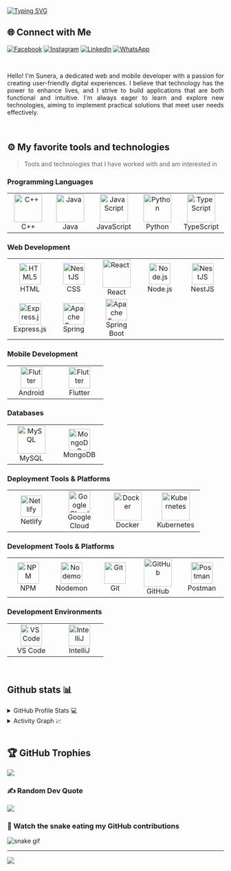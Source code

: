 <a href="https://git.io/typing-svg">
  <img src="https://readme-typing-svg.demolab.com?font=Fira+Code&weight=500&size=36&duration=6200&pause=1400&width=580&height=60&lines=Hey+there%2C+Sunera+here..." alt="Typing SVG" />
</a>


## 🌐 Connect with Me

[![Facebook](https://img.shields.io/badge/Facebook-%231877F2.svg?logo=Facebook&logoColor=white&style=for-the-badge)](https://facebook.com/sunera.sandaruwan) 
[![Instagram](https://img.shields.io/badge/Instagram-%23E4405F.svg?logo=Instagram&logoColor=white&style=for-the-badge)](https://instagram.com/sunerasandaruwan) 
[![LinkedIn](https://img.shields.io/badge/LinkedIn-%230077B5.svg?logo=linkedin&logoColor=white&style=for-the-badge)](https://linkedin.com/in/sunera-sandaruwan-28b93b295) 
[![WhatsApp](https://img.shields.io/badge/WhatsApp-%234FCE5B.svg?logo=WhatsApp&logoColor=white&style=for-the-badge)](https://wa.me/your_whatsapp_number)



<br />
<p align="justify">
Hello! I'm Sunera, a dedicated web and mobile developer with a passion for creating user-friendly digital experiences. I believe that technology has the power to enhance lives, and I strive to build applications that are both functional and intuitive. I'm always eager to learn and explore new technologies, aiming to implement practical solutions that meet user needs effectively.
</p>


<br/>

## ⚙️ My favorite tools and technologies

> Tools and technologies that I have worked with and am interested in

### Programming Languages
<table>
  <tr>
    <td align="center" width="96">
      <a href="https://www.cplusplus.com/">
        <img src="https://techstack-generator.vercel.app/cpp-icon.svg" alt="C++" width="65" height="65" />
      </a>
      <br>C++
    </td>
    <td align="center" width="96">
      <a href="https://www.java.com/">
        <img src="https://techstack-generator.vercel.app/java-icon.svg" alt="Java" width="65" height="65" />
      </a>
      <br>Java
    </td>
    <td align="center" width="96">
      <a href="https://www.javascript.com/">
        <img src="https://techstack-generator.vercel.app/js-icon.svg" alt="JavaScript" width="65" height="65" />
      </a>
      <br>JavaScript
    </td>
    <td align="center" width="96">
      <a href="https://www.python.org/">
        <img src="https://techstack-generator.vercel.app/python-icon.svg" alt="Python" width="65" height="65" />
      </a>
      <br>Python
    </td>
    <td align="center" width="96">
      <a href="https://www.typescriptlang.org/">
        <img src="https://techstack-generator.vercel.app/ts-icon.svg"" alt="TypeScript" width="65" height="65" />
      </a>
      <br>TypeScript
    </td>
  </tr>
</table>

### Web Development
<table>
  <tr>
    <td align="center" width="96">
      <a href="https://developer.mozilla.org/en-US/docs/Web/HTML">
         <img src="https://user-images.githubusercontent.com/25181517/192158954-f88b5814-d510-4564-b285-dff7d6400dad.png" alt="HTML5" width="50" height="50" />
      </a>
      <br>HTML
    </td>
    <td align="center" width="96">
      <a href="https://nestjs.com/">
        <img src="https://user-images.githubusercontent.com/25181517/183898674-75a4a1b1-f960-4ea9-abcb-637170a00a75.png" alt="NestJS" width="50" height="50" />
       </a>
      <br>CSS
    </td>
    <td align="center" width="96">
      <a href="https://reactjs.org/">
        <img src="https://techstack-generator.vercel.app/react-icon.svg" alt="React" width="65" height="65" />
      </a>
      <br>React
    </td>
    <td align="center" width="96">
      <a href="https://nodejs.org/">
        <img src="https://user-images.githubusercontent.com/25181517/183568594-85e280a7-0d7e-4d1a-9028-c8c2209e073c.png" alt="Node.js" width="50" height="50" />
    </a>
      <br>Node.js
    </td>
    <td align="center" width="96">
      <a href="https://nestjs.com/">
        <img src="https://github.com/marwin1991/profile-technology-icons/assets/136815194/519bfaf3-c242-431e-a269-876979f05574" alt="NestJS" width="50" height="50" />
       </a>
      <br>NestJS
    </td>
       <tr>
    <td align="center" width="96">
      <a href="https://expressjs.com/">
        <img src="https://user-images.githubusercontent.com/25181517/183859966-a3462d8d-1bc7-4880-b353-e2cbed900ed6.png" alt="Express.js" width="50" height="50" />
      </a>
      <br>Express.js
    </td>
      <td align="center" width="96">
      <a href="https://www.spring.io/">
      <img src="https://user-images.githubusercontent.com/25181517/117201470-f6d56780-adec-11eb-8f7c-e70e376cfd07.png" alt="Apache Tomcat" width="50" height="50" />
        </a>
        <br>Spring
    </td>
    <td align="center" width="96">
      <a href="https://www.spring.io/">
      <img src="https://user-images.githubusercontent.com/25181517/183891303-41f257f8-6b3d-487c-aa56-c497b880d0fb.png" alt="Apache Tomcat" width="50" height="50" />
        </a>
        <br>Spring Boot
    </td>
  </tr>
</table>

### Mobile Development
<table>
  <tr>
    <td align="center" width="96">
      <a href="https://flutter.dev/">
       <img src="https://user-images.githubusercontent.com/25181517/117269608-b7dcfb80-ae58-11eb-8e66-6cc8753553f0.png" alt="Flutter" width="50" height="50" />
    </a>
      <br>Android
    </td>    
    <td align="center" width="96">
      <a href="https://flutter.dev/">
       <img src="https://user-images.githubusercontent.com/25181517/186150365-da1eccce-6201-487c-8649-45e9e99435fd.png" alt="Flutter" width="50" height="50" />
    </a>
      <br>Flutter
    </td>
  </tr>
</table>

### Databases
<table>
  <tr>
    <td align="center" width="96">
      <a href="https://www.mysql.com/">
        <img src="https://techstack-generator.vercel.app/mysql-icon.svg" alt="MySQL" width="65" height="65" />
      </a>
      <br>MySQL
    </td>
    <td align="center" width="96">
      <a href="https://www.mongodb.com/">
        <img src="https://user-images.githubusercontent.com/25181517/182884177-d48a8579-2cd0-447a-b9a6-ffc7cb02560e.png" alt="MongoDB" width="50" height="50" />
      </a>
      <br>MongoDB
    </td>
  </tr>
</table>

### Deployment Tools & Platforms
<table>
  <tr>
    <td align="center" width="96">
      <a href="https://www.netlify.com/">
      <img src="https://img.icons8.com/?size=100&id=sBo1RJ3rjbje&format=png&color=000000" alt="Netlify" width="50" height="50" />
       </a>
      <br>Netlify
    </td>
    <td align="center" width="96">
      <a href="https://cloud.google.com/">
       <img src="https://user-images.githubusercontent.com/25181517/183911547-990692bc-8411-4878-99a0-43506cdb69cf.png" alt="Google Cloud" width="50" height="50" />
       </a>
      <br>Google Cloud
    </td>
    <td align="center" width="96">
      <a href="https://www.docker.com/">
        <img src="https://techstack-generator.vercel.app/docker-icon.svg" alt="Docker" width="65" height="65" />
      </a>
      <br>Docker
    </td>
    <td align="center" width="96">
      <a href="https://kubernetes.io/">
        <img src="https://techstack-generator.vercel.app/kubernetes-icon.svg" alt="Kubernetes" width="65" height="65" />
      </a>
      <br>Kubernetes
    </td>
  </tr>
</table>

### Development Tools & Platforms
<table>
  <tr>
    <td align="center" width="96">
      <a href="https://www.npmjs.com/">
             <img src="https://user-images.githubusercontent.com/25181517/121401671-49102800-c959-11eb-9f6f-74d49a5e1774.png" alt="NPM" width="50" height="50" />
       </a>
      <br>NPM
    </td>
    <td align="center" width="96">
      <a href="https://nodemon.io/">
         <img src="https://github.com/user-attachments/assets/11a42088-0074-4922-bb7a-acf7e3018134" alt="Nodemon" width="50" height="50" />
       </a>
      <br>Nodemon
    </td>
    <td align="center" width="96">
      <a href="https://git-scm.com/">
        <img src="https://user-images.githubusercontent.com/25181517/192108372-f71d70ac-7ae6-4c0d-8395-51d8870c2ef0.png" alt="Git" width="50" height="50" />
      </a>
      <br>Git
    </td>
    <td align="center" width="96">
      <a href="https://github.com/">
        <img src="https://techstack-generator.vercel.app/github-icon.svg" alt="GitHub" width="65" height="65" />
      </a>
      <br>GitHub
    </td>
    <td align="center" width="96">
      <a href="https://www.postman.com/">
        <img src="https://user-images.githubusercontent.com/25181517/192109061-e138ca71-337c-4019-8d42-4792fdaa7128.png" alt="Postman" width="50" height="50" />
      </a>
      <br>Postman
    </td>
  </tr>
</table>

### Development Environments
<table>
  <tr>
    <td align="center" width="96">
      <a href="https://code.visualstudio.com/">
        <img src="https://user-images.githubusercontent.com/25181517/192108891-d86b6220-e232-423a-bf5f-90903e6887c3.png" alt="VS Code" width="50" height="50" />
      </a>
      <br>VS Code
    </td>
    <td align="center" width="96">
      <a href="https://www.jetbrains.com/idea/">
        <img src="https://user-images.githubusercontent.com/25181517/192108890-200809d1-439c-4e23-90d3-b090cf9a4eea.png" alt="IntelliJ" width="50" height="50" />
      </a>
      <br>IntelliJ
    </td>
  </tr>
</table>

<br />

## Github stats 📊

<details>
  <summary>GitHub Profile Stats 💻</summary>
  <br/>
    <a href="https://github.com/sunera25/github-readme-stats"><img alt="Sunera's Github Stats" src="https://github-readme-stats.vercel.app/api/?username=sunera25&show_icons=true&count_private=true&theme=default&hide_border=true&bg_color=fff&title_color=00E676&icon_color=00E676" height="192px"/></a>
<a href="https://github.com/sunera25/github-readme-stats"><img alt="Sunera's Github Stats" src="https://github-readme-stats.vercel.app/api/top-langs/?username=sunera25&layout=compact&langs_count=8" height="192px"/></a>  <br/>
</details>

<details>
  <summary>Activity Graph 📈</summary>
  <br/>

[![Ashutosh's github activity graph](https://github-readme-activity-graph.vercel.app/graph?username=sunera25&bg_color=ffffff&color=000000&line=04e61b&point=403d3d&area=true&hide_border=true)](https://github.com/ashutosh00710/github-readme-activity-graph)

</details>

<!--
<details>
  <summary>WakaTime Stats ⏳</summary>
  <br/>
  <a href="https://wakatime.com/sunera25">
    <img src="https://wakatime.com/badge/user/sunera25.svg" alt="Total time coded" />
  </a>
  <a href="https://wakatime.com/sunera25">
    <img src="https://wakatime.com/badge/user/sunera25.svg?style=flat-square&color=blue&label=Time%20Coded" />
  </a>
</details>
-->

<br />

## 🏆 GitHub Trophies

![](https://github-profile-trophy.vercel.app/?username=Sunera25&theme=radical&no-frame=false&no-bg=false&margin-w=4)

### ✍️ Random Dev Quote

![](https://quotes-github-readme.vercel.app/api?type=horizontal&theme=radical)

### 🐍 Watch the snake eating my GitHub contributions
![snake gif](https://github.com/Sunera25/Sunera25/blob/output/github-contribution-grid-snake.svg)

---
[![](https://visitcount.itsvg.in/api?id=Sunera25&icon=0&color=0)](https://visitcount.itsvg.in)
